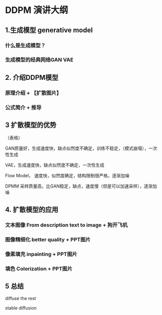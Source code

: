 # DDPM 演讲大纲

## 1.生成模型 generative model



### 什么是生成模型？

### 生成模型的经典网络GAN VAE

### 

## 2. 介绍DDPM模型

### 原理介绍 + 【扩散图片】

### 公式简介 + 推导



## 3 扩散模型的优势

（表格）

GAN质量好，生成速度快，缺点似然度不确定，训练不稳定，（模式崩塌），一次性生成

VAE，生成速度快，缺点似然度不确定，一次性生成

Flow Model， 速度快，似然度确定，结构限制很严格，逐渐加噪

DPMM 采样质量高，比GAN稳定，缺点，速度慢（但是可以加速采样），逐渐加噪



## 4. 扩散模型的应用

### 文本图像  From description text to image + 狗开飞机

### 图像精细化 better quality + PPT图片

### 像素填充 inpainting + PPT图片

### 填色 Colorization + PPT图片



## 5 总结





diffuse the rest

stable diffusion



## 